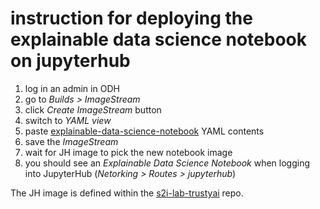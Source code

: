 # instruction for deploying the explainable data science notebook on jupyterhub
1. log in an admin in ODH
2. go to _Builds > ImageStream_
3. click _Create ImageStream_ button
4. switch to _YAML view_
5. paste [explainable-data-science-notebook](explainable-data-science-notebook) YAML contents
6. save the _ImageStream_
7. wait for JH image to pick the new notebook image
8. you should see an _Explainable Data Science Notebook_ when logging into JupyterHub (_Netorking > Routes > jupyterhub_)

The JH image is defined within the [s2i-lab-trustyai](https://github.com/tteofili/s2i-lab-trustyai) repo.

